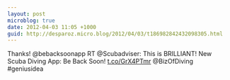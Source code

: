 ```yaml
---
layout: post
microblog: true
date: 2012-04-03 11:05 +1000
guid: http://desparoz.micro.blog/2012/04/03/t186982842432098305.html
---
```

Thanks! @bebacksoonapp RT @Scubadviser: This is BRILLIANT! New Scuba Diving App: Be Back Soon! [t.co/GrX4PTmr](http://t.co/GrX4PTmr) @BizOfDiving #geniusidea
